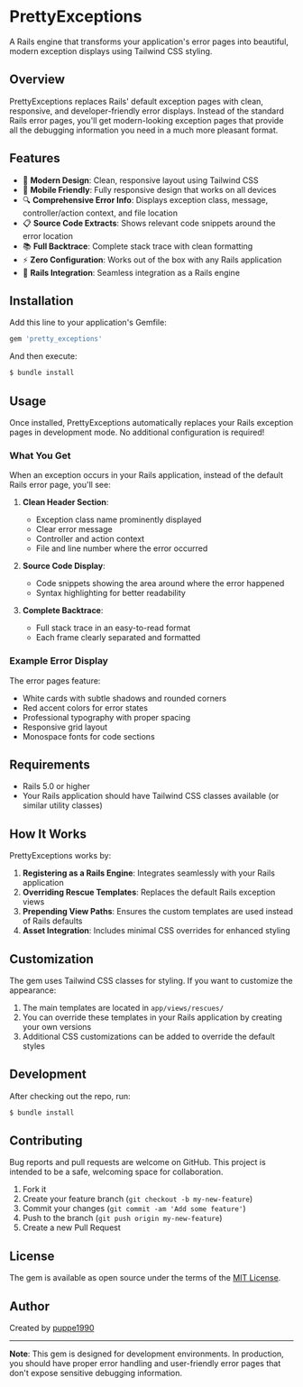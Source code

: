 # PrettyExceptions

A Rails engine that transforms your application's error pages into beautiful, modern exception displays using Tailwind CSS styling.

## Overview

PrettyExceptions replaces Rails' default exception pages with clean, responsive, and developer-friendly error displays. Instead of the standard Rails error pages, you'll get modern-looking exception pages that provide all the debugging information you need in a much more pleasant format.

## Features

- 🎨 **Modern Design**: Clean, responsive layout using Tailwind CSS
- 📱 **Mobile Friendly**: Fully responsive design that works on all devices
- 🔍 **Comprehensive Error Info**: Displays exception class, message, controller/action context, and file location
- 📋 **Source Code Extracts**: Shows relevant code snippets around the error location
- 📚 **Full Backtrace**: Complete stack trace with clean formatting
- ⚡ **Zero Configuration**: Works out of the box with any Rails application
- 🔧 **Rails Integration**: Seamless integration as a Rails engine

## Installation

Add this line to your application's Gemfile:

```ruby
gem 'pretty_exceptions'
```

And then execute:

```bash
$ bundle install
```

## Usage

Once installed, PrettyExceptions automatically replaces your Rails exception pages in development mode. No additional configuration is required!

### What You Get

When an exception occurs in your Rails application, instead of the default Rails error page, you'll see:

1. **Clean Header Section**: 
   - Exception class name prominently displayed
   - Clear error message
   - Controller and action context
   - File and line number where the error occurred

2. **Source Code Display**:
   - Code snippets showing the area around where the error happened
   - Syntax highlighting for better readability

3. **Complete Backtrace**:
   - Full stack trace in an easy-to-read format
   - Each frame clearly separated and formatted

### Example Error Display

The error pages feature:
- White cards with subtle shadows and rounded corners
- Red accent colors for error states
- Professional typography with proper spacing
- Responsive grid layout
- Monospace fonts for code sections

## Requirements

- Rails 5.0 or higher
- Your Rails application should have Tailwind CSS classes available (or similar utility classes)

## How It Works

PrettyExceptions works by:

1. **Registering as a Rails Engine**: Integrates seamlessly with your Rails application
2. **Overriding Rescue Templates**: Replaces the default Rails exception views
3. **Prepending View Paths**: Ensures the custom templates are used instead of Rails defaults
4. **Asset Integration**: Includes minimal CSS overrides for enhanced styling

## Customization

The gem uses Tailwind CSS classes for styling. If you want to customize the appearance:

1. The main templates are located in `app/views/rescues/`
2. You can override these templates in your Rails application by creating your own versions
3. Additional CSS customizations can be added to override the default styles

## Development

After checking out the repo, run:

```bash
$ bundle install
```

## Contributing

Bug reports and pull requests are welcome on GitHub. This project is intended to be a safe, welcoming space for collaboration.

1. Fork it
2. Create your feature branch (`git checkout -b my-new-feature`)
3. Commit your changes (`git commit -am 'Add some feature'`)
4. Push to the branch (`git push origin my-new-feature`)
5. Create a new Pull Request

## License

The gem is available as open source under the terms of the [MIT License](LICENSE).

## Author

Created by [puppe1990](https://github.com/puppe1990)

---

**Note**: This gem is designed for development environments. In production, you should have proper error handling and user-friendly error pages that don't expose sensitive debugging information. 